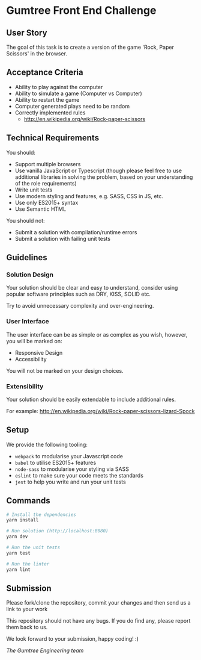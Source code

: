 # Gumtree Front End Challenge

## User Story
The goal of this task is to create a version of the game 'Rock, Paper Scissors' in the browser.

## Acceptance Criteria
- Ability to play against the computer
- Ability to simulate a game (Computer vs Computer)
- Ability to restart the game
- Computer generated plays need to be random
- Correctly implemented rules
  - http://en.wikipedia.org/wiki/Rock-paper-scissors

## Technical Requirements
You should:

- Support multiple browsers
- Use vanilla JavaScript or Typescript (though please feel free to use additional libraries in solving the problem, based on your understanding of the role requirements)
- Write unit tests
- Use modern styling and features, e.g. SASS, CSS in JS, etc.
- Use only ES2015+ syntax
- Use Semantic HTML

You should not:

- Submit a solution with compilation/runtime errors
- Submit a solution with failing unit tests

## Guidelines

### Solution Design
Your solution should be clear and easy to understand, consider using popular software principles such as DRY, KISS, SOLID etc.

Try to avoid unnecessary complexity and over-engineering.

### User Interface
The user interface can be as simple or as complex as you wish, however, you will be marked on:

- Responsive Design
- Accessibility

You will not be marked on your design choices.

### Extensibility
Your solution should be easily extendable to include additional rules.

For example:
http://en.wikipedia.org/wiki/Rock-paper-scissors-lizard-Spock

## Setup
We provide the following tooling:

- `webpack` to modularise your Javascript code
- `babel` to utilise ES2015+ features
- `node-sass` to modularise your styling via SASS
- `eslint` to make sure your code meets the standards
- `jest` to help you write and run your unit tests

## Commands
``` bash
# Install the dependencies
yarn install

# Run solution (http://localhost:8080)
yarn dev

# Run the unit tests
yarn test

# Run the linter
yarn lint
```

## Submission
Please fork/clone the repository, commit your changes and then send us a link to your work

This repository should not have any bugs. If you do find any, please report them back to us.

We look forward to your submission, happy coding! :)

*The Gumtree Engineering team*
